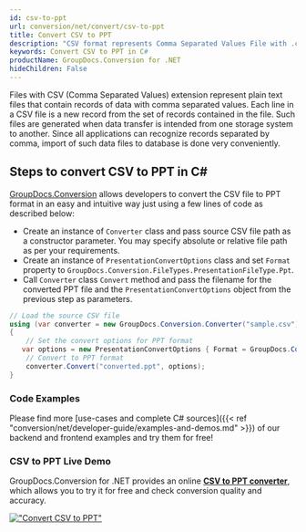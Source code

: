 ```yaml
---
id: csv-to-ppt
url: conversion/net/convert/csv-to-ppt
title: Convert CSV to PPT
description: "CSV format represents Comma Separated Values File with .csv extension. Learn how to convert CSV to PPT file programmatically in C# language using GroupDocs.Conversion for .NET library."
keywords: Convert CSV to PPT in C#
productName: GroupDocs.Conversion for .NET
hideChildren: False
---
```


Files with CSV (Comma Separated Values) extension represent plain text files that contain records of data with comma separated values. Each line in a CSV file is a new record from the set of records contained in the file. Such files are generated when data transfer is intended from one storage system to another. Since all applications can recognize records separated by comma, import of such data files to database is done very conveniently.

## Steps to convert CSV to PPT in C#

[GroupDocs.Conversion](https://products.groupdocs.com/conversion/net) allows developers to convert the CSV file to PPT format in an easy and intuitive way just using a few lines of code as described below:

* Create an instance of `Converter` class and pass source CSV file path as a constructor parameter. You may specify absolute or relative file path as per your requirements. 
* Create an instance of `PresentationConvertOptions` class and set `Format` property to `GroupDocs.Conversion.FileTypes.PresentationFileType.Ppt`.
* Call `Converter` class `Convert` method and pass the filename for the converted PPT file and the `PresentationConvertOptions` object from the previous step as parameters.

```csharp
// Load the source CSV file
using (var converter = new GroupDocs.Conversion.Converter("sample.csv"))
{
    // Set the convert options for PPT format
   var options = new PresentationConvertOptions { Format = GroupDocs.Conversion.FileTypes.PresentationFileType.Ppt };
    // Convert to PPT format
    converter.Convert("converted.ppt", options);
}
```

### Code Examples

Please find more [use-cases and complete C# sources]({{< ref "conversion/net/developer-guide/examples-and-demos.md" >}}) of our backend and frontend examples and try them for free!

### CSV to PPT Live Demo

GroupDocs.Conversion for .NET provides an online [**CSV to PPT converter**](https://products.groupdocs.app/conversion/csv-to-ppt), which allows you to try it for free and check conversion quality and accuracy.

[!["Convert CSV to PPT"](conversion/net/images/convert-to-ppt/convert-csv-to-ppt.png)](https://products.groupdocs.app/conversion/csv-to-ppt)